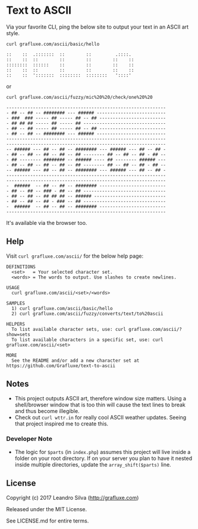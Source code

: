 # Text to ASCII

Via your favorite CLI, ping the below site to output your text in an ASCII art style.

```
curl grafluxe.com/ascii/basic/hello
```

```
::    ::  .:::::::  ::        ::         .::::.
::    ::  ::        ::        ::        ::    ::
::::::::  ::::::    ::        ::        ::    ::
::    ::  ::        ::        ::        ::    ::
::    ::  ':::::::  ::::::::  ::::::::   '::::'
```

or

```
curl grafluxe.com/ascii/fuzzy/mic%20%20/check/one%20%20
```

```
------------------------------------------------------------
- ## -- ## -- ######## --- ###### --------------------------
- ###  ### ----- ## ----- ## -- ## -------------------------
- ## ## ## ----- ## ----- ## -------------------------------
- ## -- ## ----- ## ----- ## -- ## -------------------------
- ## -- ## -- ######## --- ###### --------------------------
------------------------------------------------------------
------------------------------------------------------------
-- ###### --- ## -- ## -- ######## --- ###### --- ## -- ## -
- ## -- ## -- ## -- ## -- ## -------- ## -- ## -- ## - ## --
- ## -------- ######## -- ###### ---- ## -------- ###### ---
- ## -- ## -- ## -- ## -- ## -------- ## -- ## -- ## - ## --
-- ###### --- ## -- ## -- ######## --- ###### --- ## -- ## -
------------------------------------------------------------
------------------------------------------------------------
-  ######  -- ## -- ## -- ######## -------------------------
- ## -- ## -- ### - ## -- ## -------------------------------
- ## -- ## -- ## ## ## -- ###### ---------------------------
- ## -- ## -- ## - ### -- ## -------------------------------
-  ######  -- ## -- ## -- ######## -------------------------
------------------------------------------------------------
```

It's available via the browser too.

## Help

Visit `curl grafluxe.com/ascii/` for the below help page:

```
DEFINITIONS
  <set>   = Your selected character set.
  <words> = The words to output. Use slashes to create newlines.

USAGE
  curl grafluxe.com/ascii/<set>/<words>

SAMPLES
  1) curl grafluxe.com/ascii/basic/hello
  2) curl grafluxe.com/ascii/fuzzy/converts/text/to%20ascii

HELPERS
  To list available character sets, use: curl grafluxe.com/ascii/?show=sets
  To list available characters in a specific set, use: curl grafluxe.com/ascii/<set>

MORE
  See the README and/or add a new character set at https://github.com/Grafluxe/text-to-ascii
```

## Notes

- This project outputs ASCII art, therefore window size matters. Using a shell/browser window that is too thin will cause the text lines to break and thus become illegible.
- Check out `curl wttr.in` for really cool ASCII weather updates. Seeing that project inspired me to create this.

### Developer Note

- The logic for `$parts` (in `index.php`) assumes this project will live inside a folder on your root directory. If on your server you plan to have it nested inside multiple directories, update the `array_shift($parts)` line.

## License

Copyright (c) 2017 Leandro Silva (http://grafluxe.com)

Released under the MIT License.

See LICENSE.md for entire terms.
